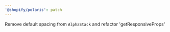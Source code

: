 ```yaml
---
'@shopify/polaris': patch
---
```


Remove default spacing from `AlphaStack` and refactor 'getResponsiveProps'
